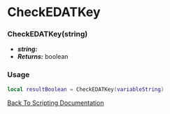 # CheckEDATKey

### CheckEDATKey(string)
- ***string:*** 
- ***Returns:*** boolean

### Usage

```Lua
local resultBoolean = CheckEDATKey(variableString)
```


[Back To Scripting Documentation](../README.md)
